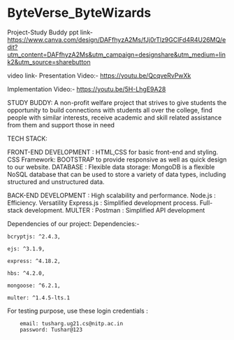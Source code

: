 # ByteVerse_ByteWizards
Project-Study Buddy
ppt link-https://www.canva.com/design/DAFfhyzA2Ms/fJj0rTlz9GClFd4R4U26MQ/edit?utm_content=DAFfhyzA2Ms&utm_campaign=designshare&utm_medium=link2&utm_source=sharebutton

video link-
Presentation Video:- https://youtu.be/QcqveRvPwXk

Implementation Video:- https://youtu.be/5H-LhgE9A28

STUDY BUDDY:
A non-profit welfare project that strives to give students the opportunity to build connections
with students all over the college, find people with similar interests, receive academic
and skill related assistance from them and support those in need



TECH STACK:


FRONT-END DEVELOPMENT :
HTML,CSS for basic front-end and styling.
CSS Framework: BOOTSTRAP to provide responsive as well as quick design to our website.
DATABASE :
Flexible data storage: MongoDB is a flexible NoSQL database that can be used to store a variety of data types, including structured and unstructured data.


BACK-END DEVELOPMENT :
High scalability and performance.
Node.js :
Efficiency.
Versatility
Express.js :
Simplified development process.
Full-stack development.
MULTER  :
Postman :
Simplified API development


Dependencies of our project:
Dependencies:-



    bcryptjs: ^2.4.3,

    ejs: ^3.1.9,
    
    express: ^4.18.2,
    
    hbs: ^4.2.0,
    
    mongoose: ^6.2.1,
    
    multer: ^1.4.5-lts.1



For testing purpose, use these login credentials :
       
        email: tusharg.ug21.cs@nitp.ac.in
        password: Tushar@123

